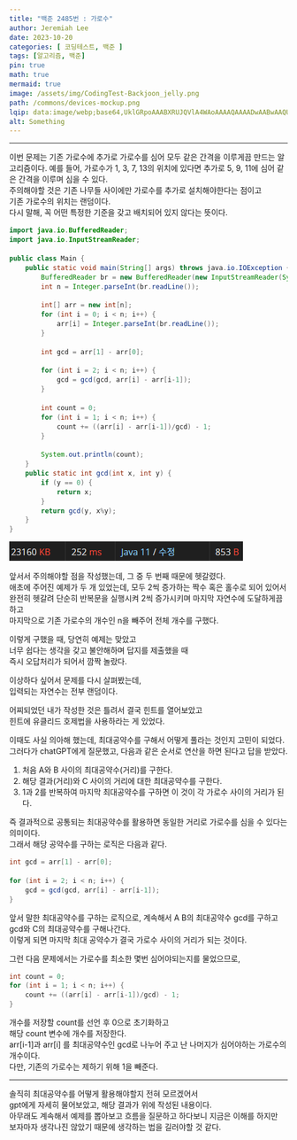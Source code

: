 ```yaml
---
title: "백준 2485번 : 가로수"
author: Jeremiah Lee
date: 2023-10-20
categories: [ 코딩테스트, 백준 ]
tags: [알고리즘, 백준]
pin: true
math: true
mermaid: true
image: /assets/img/CodingTest-Backjoon_jelly.png
path: /commons/devices-mockup.png
lqip: data:image/webp;base64,UklGRpoAAABXRUJQVlA4WAoAAAAQAAAADwAABwAAQUxQSDIAAAARL0AmbZurmr57yyIiqE8oiG0bejIYEQTgqiDA9vqnsUSI6H+oAERp2HZ65qP/VIAWAFZQOCBCAAAA8AEAnQEqEAAIAAVAfCWkAALp8sF8rgRgAP7o9FDvMCkMde9PK7euH5M1m6VWoDXf2FkP3BqV0ZYbO6NA/VFIAAAA
alt: Something
---
```

***

이번 문제는 기존 가로수에 추가로 가로수를 심어 모두 같은 간격을 이루게끔 만드는 알고리즘이다.
예를 들어, 가로수가 1, 3, 7, 13의 위치에 있다면 추가로 5, 9, 11에 심어 같은 간격을 이루며 심을 수 있다.   
주의해야할 것은 기존 나무들 사이에만 가로수를 추가로 설치해야한다는 점이고   
기존 가로수의 위치는 랜덤이다.   
다시 말해, 꼭 어떤 특정한 기준을 갖고 배치되어 있지 않다는 뜻이다.

```java
import java.io.BufferedReader;
import java.io.InputStreamReader;

public class Main {
    public static void main(String[] args) throws java.io.IOException {
        BufferedReader br = new BufferedReader(new InputStreamReader(System.in));
        int n = Integer.parseInt(br.readLine());

        int[] arr = new int[n];
        for (int i = 0; i < n; i++) {
            arr[i] = Integer.parseInt(br.readLine());
        }

        int gcd = arr[1] - arr[0];

        for (int i = 2; i < n; i++) {
            gcd = gcd(gcd, arr[i] - arr[i-1]);
        }

        int count = 0;
        for (int i = 1; i < n; i++) {
            count += ((arr[i] - arr[i-1])/gcd) - 1;
        }

        System.out.println(count);
    }
    public static int gcd(int x, int y) {
        if (y == 0) {
            return x;
        }
        return gcd(y, x%y);
    }
}
```
![](/assets/img/CT_BJ_LOG/BJ_2485.png)

앞서서 주의해야할 점을 작성했는데, 그 중 두 번째 때문에 헷갈렸다.   
애초에 주어진 예제가 두 개 있었는데, 모두 2씩 증가하는 짝수 혹은 홀수로 되어 있어서   
완전히 헷갈려 단순히 반복문을 실행시켜 2씩 증가시키며 마지막 자연수에 도달하게끔 하고   
마지막으로 기존 가로수의 개수인 n을 빼주어 전체 개수를 구했다.   

이렇게 구했을 때, 당연히 예제는 맞았고   
너무 쉽다는 생각을 갖고 불안해하며 답지를 제출했을 때   
즉시 오답처리가 되어서 깜짝 놀랐다.   

이상하다 싶어서 문제를 다시 살펴봤는데,   
입력되는 자연수는 전부 랜덤이다.   

어찌되었던 내가 작성한 것은 틀려서 결국 힌트를 열어보았고   
힌트에 유클리드 호제법을 사용하라는 게 있었다.

이때도 사실 의아해 했는데, 최대공약수를 구해서 어떻게 풀라는 것인지 고민이 되었다.   
그러다가 chatGPT에게 질문했고, 다음과 같은 순서로 연산을 하면 된다고 답을 받았다.

1. 처음 A와 B 사이의 최대공약수(거리)를 구한다.
2. 해당 결과(거리)와 C 사이의 거리에 대한 최대공약수를 구한다.
3. 1과 2를 반복하여 마지막 최대공약수를 구하면 이 것이 각 가로수 사이의 거리가 된다.

즉 결과적으로 공통되는 최대공약수를 활용하면 동일한 거리로 가로수를 심을 수 있다는 의미이다.   
그래서 해당 공약수를 구하는 로직은 다음과 같다.

```java
int gcd = arr[1] - arr[0];

for (int i = 2; i < n; i++) {
    gcd = gcd(gcd, arr[i] - arr[i-1]);
}
```

앞서 말한 최대공약수를 구하는 로직으로, 계속해서 A B의 최대공약수 gcd를 구하고 gcd와 C의 최대공약수를 구해나간다.    
이렇게 되면 마지막 최대 공약수가 결국 가로수 사이의 거리가 되는 것이다.

그런 다음 문제에서는 가로수를 최소한 몇번 심어야되는지를 물었으므로,

```java
int count = 0;
for (int i = 1; i < n; i++) {
    count += ((arr[i] - arr[i-1])/gcd) - 1;
}
```

개수를 저장할 count를 선언 후 0으로 초기화하고      
해당 count 변수에 개수를 저장한다.   
arr[i-1]과 arr[i] 를 최대공약수인 gcd로 나누어 주고 난 나머지가 심어야하는 가로수의 개수이다.   
다만, 기존의 가로수는 제하기 위해 1을 빼준다.   

***

솔직히 최대공약수를 어떻게 활용해야할지 전혀 모르겠어서   
gpt에게 자세히 물어보았고, 해당 결과가 위에 작성된 내용이다.   
아무래도 계속해서 예제를 뽑아보고 흐름을 질문하고 하다보니 지금은 이해를 하지만   
보자마자 생각나진 않았기 때문에 생각하는 법을 길러야할 것 같다.
